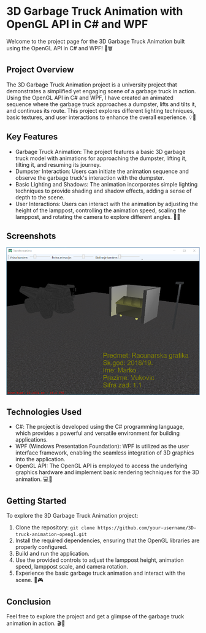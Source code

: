 # 3D Garbage Truck Animation with OpenGL API in C# and WPF

Welcome to the project page for the 3D Garbage Truck Animation built using the OpenGL API in C# and WPF! 🚚🗑️

## Project Overview

The 3D Garbage Truck Animation project is a university project that demonstrates a simplified yet engaging scene of a garbage truck in action. Using the OpenGL API in C# and WPF, I have created an animated sequence where the garbage truck approaches a dumpster, lifts and tilts it, and continues its route. This project explores different lighting techniques, basic textures, and user interactions to enhance the overall experience. 💡🌌

## Key Features

- Garbage Truck Animation: The project features a basic 3D garbage truck model with animations for approaching the dumpster, lifting it, tilting it, and resuming its journey.
- Dumpster Interaction: Users can initiate the animation sequence and observe the garbage truck's interaction with the dumpster.
- Basic Lighting and Shadows: The animation incorporates simple lighting techniques to provide shading and shadow effects, adding a sense of depth to the scene.
- User Interactions: Users can interact with the animation by adjusting the height of the lamppost, controlling the animation speed, scaling the lamppost, and rotating the camera to explore different angles. 🎥🌇

## Screenshots

![3D Garbage Truck Animation](https://github.com/vukovic-marko/3D-truck-animation-opengl/blob/main/screenshot.png)

## Technologies Used

- C#: The project is developed using the C# programming language, which provides a powerful and versatile environment for building applications.
- WPF (Windows Presentation Foundation): WPF is utilized as the user interface framework, enabling the seamless integration of 3D graphics into the application.
- OpenGL API: The OpenGL API is employed to access the underlying graphics hardware and implement basic rendering techniques for the 3D animation. 💻🎨

## Getting Started

To explore the 3D Garbage Truck Animation project:

1. Clone the repository: `git clone https://github.com/your-username/3D-truck-animation-opengl.git`
2. Install the required dependencies, ensuring that the OpenGL libraries are properly configured.
3. Build and run the application.
4. Use the provided controls to adjust the lamppost height, animation speed, lamppost scale, and camera rotation.
5. Experience the basic garbage truck animation and interact with the scene. 🚀🎮

## Conclusion

Feel free to explore the project and get a glimpse of the garbage truck animation in action. 🎬🌟
